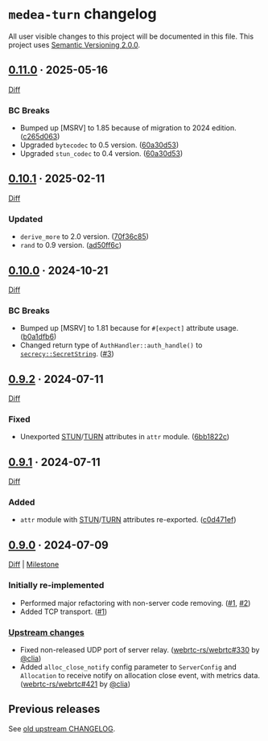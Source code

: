 `medea-turn` changelog
======================

All user visible changes to this project will be documented in this file. This project uses [Semantic Versioning 2.0.0].




## [0.11.0] · 2025-05-16
[0.11.0]: https://github.com/instrumentisto/medea-turn-rs/tree/v0.11.0

[Diff](https://github.com/instrumentisto/medea-turn-rs/compare/v0.10.1...v0.11.0)

### BC Breaks

- Bumped up [MSRV] to 1.85 because of migration to 2024 edition. ([c265d063])
- Upgraded `bytecodec` to 0.5 version. ([60a30d53])
- Upgraded `stun_codec` to 0.4 version. ([60a30d53])

[60a30d53]: https://github.com/instrumentisto/medea-turn-rs/commit/60a30d5326645963afb572a452df660e680978f3
[c265d063]: https://github.com/instrumentisto/medea-turn-rs/commit/c265d0638f34dd50284fc4fe83fdfa2329ff9ee8




## [0.10.1] · 2025-02-11
[0.10.1]: https://github.com/instrumentisto/medea-turn-rs/tree/v0.10.1

[Diff](https://github.com/instrumentisto/medea-turn-rs/compare/v0.10.0...v0.10.1)

### Updated

- `derive_more` to 2.0 version. ([70f36c85])
- `rand` to 0.9 version. ([ad50ff6c])

[70f36c85]: https://github.com/instrumentisto/medea-turn-rs/commit/70f36c85286d213104825909281593a8ca479456
[ad50ff6c]: https://github.com/instrumentisto/medea-turn-rs/commit/ad50ff6c177e0430a5048bd1bc413e908f7ed0f7




## [0.10.0] · 2024-10-21
[0.10.0]: https://github.com/instrumentisto/medea-turn-rs/tree/v0.10.0

[Diff](https://github.com/instrumentisto/medea-turn-rs/compare/v0.9.2...v0.10.0)

### BC Breaks

- Bumped up [MSRV] to 1.81 because for `#[expect]` attribute usage. ([b0a1dfb6])
- Changed return type of `AuthHandler::auth_handle()` to [`secrecy::SecretString`]. ([#3])

[`secrecy::SecretString`]: https://docs.rs/secrecy/0.10.3/secrecy/type.SecretString.html
[#3]: https://github.com/instrumentisto/medea-turn-rs/pull/3
[b0a1dfb6]: https://github.com/instrumentisto/medea-turn-rs/commit/b0a1dfb696b044d08fa720f2d3e52ed65a12e521




## [0.9.2] · 2024-07-11
[0.9.2]: https://github.com/instrumentisto/medea-turn-rs/tree/v0.9.2

[Diff](https://github.com/instrumentisto/medea-turn-rs/compare/v0.9.1...v0.9.2)

### Fixed

- Unexported [STUN]/[TURN] attributes in `attr` module. ([6bb1822c])

[6bb1822c]: https://github.com/instrumentisto/medea-turn-rs/commit/6bb1822c6de4f76ef2f7a7db89d3435e5151157e




## [0.9.1] · 2024-07-11
[0.9.1]: https://github.com/instrumentisto/medea-turn-rs/tree/v0.9.1

[Diff](https://github.com/instrumentisto/medea-turn-rs/compare/v0.9.0...v0.9.1)

### Added

- `attr` module with [STUN]/[TURN] attributes re-exported. ([c0d471ef])

[c0d471ef]: https://github.com/instrumentisto/medea-turn-rs/commit/c0d471efd19b6dc35163956001d31dc09150fe8d




## [0.9.0] · 2024-07-09
[0.9.0]: https://github.com/instrumentisto/medea-turn-rs/tree/v0.9.0

[Diff](https://github.com/instrumentisto/medea-turn-rs/compare/89285ceba23dc57fc99386cb978d2d23fe909437...v0.9.0) | [Milestone](https://github.com/instrumentisto/medea-turn-rs/milestone/1)

### Initially re-implemented

- Performed major refactoring with non-server code removing. ([#1], [#2])
- Added TCP transport. ([#1])

### [Upstream changes](https://github.com/webrtc-rs/webrtc/blob/89285ceba23dc57fc99386cb978d2d23fe909437/turn/CHANGELOG.md#unreleased)

- Fixed non-released UDP port of server relay. ([webrtc-rs/webrtc#330] by [@clia])
- Added `alloc_close_notify` config parameter to `ServerConfig` and `Allocation` to receive notify on allocation close event, with metrics data. ([webrtc-rs/webrtc#421] by [@clia])

[@clia]: https://github.com/clia
[#1]: https://github.com/instrumentisto/medea-turn-rs/pull/1
[#2]: https://github.com/instrumentisto/medea-turn-rs/pull/2
[webrtc-rs/webrtc#330]: https://github.com/webrtc-rs/webrtc/pull/330
[webrtc-rs/webrtc#421]: https://github.com/webrtc-rs/webrtc/pull/421




## Previous releases

See [old upstream CHANGELOG](https://github.com/webrtc-rs/webrtc/blob/turn-v0.6.1/turn/CHANGELOG.md).




[Semantic Versioning 2.0.0]: https://semver.org
[STUN]: https://en.wikipedia.org/wiki/STUN
[TURN]: https://en.wikipedia.org/wiki/TURN
